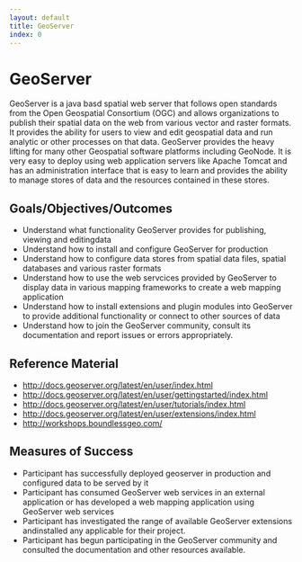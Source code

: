 ```yaml
---
layout: default
title: GeoServer 
index: 0
---
```


GeoServer
=========

GeoServer is a java basd spatial web server that follows open standards from the Open Geospatial Consortium (OGC) and allows organizations to publish their spatial data on the web from various vector and raster formats. It provides the ability for users to view and edit geospatial data and run analytic or other processes on that data. GeoServer provides the heavy lifting for many other Geospatial software platforms including GeoNode. It is very easy to deploy using web application servers like Apache Tomcat and has an administration interface that is easy to learn and provides the ability to manage stores of data and the resources contained in these stores.

Goals/Objectives/Outcomes
-------------------------

* Understand what functionality GeoServer provides for publishing, viewing and editingdata
* Understand how to install and configure GeoServer for production
* Understand how to configure data stores from spatial data files, spatial databases and various raster formats
* Understand how to use the web servcices provided by GeoServer to display data in various mapping frameworks to create a web mapping application
* Understand how to install extensions and plugin modules into GeoServer to provide additional functionality or connect to other sources of data
* Understand how to join the GeoServer community, consult its documentation and report issues or errors appropriately.

Reference Material
------------------

* http://docs.geoserver.org/latest/en/user/index.html
* http://docs.geoserver.org/latest/en/user/gettingstarted/index.html
* http://docs.geoserver.org/latest/en/user/tutorials/index.html
* http://docs.geoserver.org/latest/en/user/extensions/index.html
* http://workshops.boundlessgeo.com/

Measures of Success
-------------------

* Participant has successfully deployed geoserver in production and configured data to be served by it
* Participant has consumed GeoServer web services in an external application or has developed a web mapping application using GeoServer web services
* Participant has investigated the range of available GeoServer extensions andinstalled any applicable for their project.
* Participant has begun participating in the GeoServer community and consulted the documentation and other resources available.

